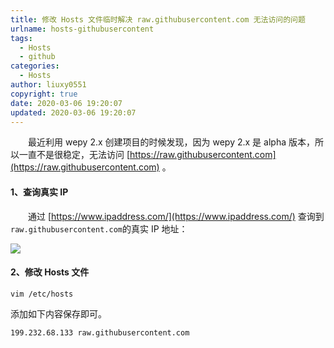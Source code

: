 ```yaml
---
title: 修改 Hosts 文件临时解决 raw.githubusercontent.com 无法访问的问题
urlname: hosts-githubusercontent
tags:
  - Hosts
  - github
categories:
  - Hosts
author: liuxy0551
copyright: true
date: 2020-03-06 19:20:07
updated: 2020-03-06 19:20:07
---
```



　　最近利用 wepy 2.x 创建项目的时候发现，因为 wepy 2.x 是 alpha 版本，所以一直不是很稳定，无法访问 [https://raw.githubusercontent.com](https://raw.githubusercontent.com) 。
<!--more-->


#### 1、查询真实 IP

　　通过 [https://www.ipaddress.com/](https://www.ipaddress.com/) 查询到`raw.githubusercontent.com`的真实 IP 地址：

![](https://liuxianyu.cn/image-hosting/posts/hosts-githubusercontent/1.png)


#### 2、修改 Hosts 文件

``` shell
vim /etc/hosts
```

添加如下内容保存即可。

```
199.232.68.133 raw.githubusercontent.com
```
